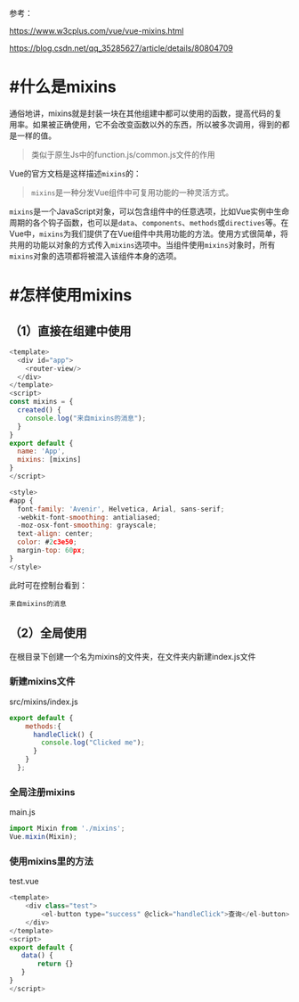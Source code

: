 参考：

https://www.w3cplus.com/vue/vue-mixins.html

https://blog.csdn.net/qq_35285627/article/details/80804709

# #什么是mixins

​	通俗地讲，mixins就是封装一块在其他组建中都可以使用的函数，提高代码的复用率。如果被正确使用，它不会改变函数以外的东西，所以被多次调用，得到的都是一样的值。

> 类似于原生Js中的function.js/common.js文件的作用

Vue的官方文档是这样描述`mixins`的：

> `mixins`是一种分发Vue组件中可复用功能的一种灵活方式。

​	`mixins`是一个JavaScript对象，可以包含组件中的任意选项，比如Vue实例中生命周期的各个钩子函数，也可以是`data`、`components`、`methods`或`directives`等。在Vue中，`mixins`为我们提供了在Vue组件中共用功能的方法。使用方式很简单，将共用的功能以对象的方式传入`mixins`选项中。当组件使用`mixins`对象时，所有`mixins`对象的选项都将被混入该组件本身的选项。

# #怎样使用mixins

## （1）直接在组建中使用

```js
<template>
  <div id="app">
    <router-view/>
  </div>
</template>
<script>
const mixins = {
  created() {
    console.log("来自mixins的消息");
  }
}
export default {
  name: 'App',
  mixins: [mixins]
}
</script>

<style>
#app {
  font-family: 'Avenir', Helvetica, Arial, sans-serif;
  -webkit-font-smoothing: antialiased;
  -moz-osx-font-smoothing: grayscale;
  text-align: center;
  color: #2c3e50;
  margin-top: 60px;
}
</style>
```

 此时可在控制台看到：

```
来自mixins的消息
```

## （2）全局使用

在根目录下创建一个名为mixins的文件夹，在文件夹内新建index.js文件

###  新建mixins文件

src/mixins/index.js

```js
export default {
    methods:{
      handleClick() {
        console.log("Clicked me");
      }
    }
  };
```

### 全局注册mixins

main.js

```js
import Mixin from './mixins';
Vue.mixin(Mixin);
```

### 使用mixins里的方法

test.vue

```js
<template>
    <div class="test">
        <el-button type="success" @click="handleClick">查询</el-button>
    </div>
</template>
<script>
export default {
   data() {
       return {}
   }
}
</script>

```


